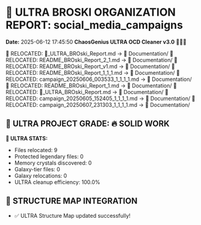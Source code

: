 # 🌌 ULTRA BROSKI ORGANIZATION REPORT: social_media_campaigns
**Date:** 2025-06-12 17:45:50
**ChaosGenius ULTRA OCD Cleaner v3.0** 🧠💜🌌

📁 RELOCATED: 🌌_ULTRA_BROski_Report.md → 📝 Documentation/
📁 RELOCATED: README_BROski_Report_2_1.md → 📝 Documentation/
📁 RELOCATED: README_BROski_Report_v1.md → 📝 Documentation/
📁 RELOCATED: README_BROski_Report_1_1_1.md → 📝 Documentation/
📁 RELOCATED: campaign_20250606_003533_1_1_1_1.md → 📝 Documentation/
📁 RELOCATED: README_BROski_Report_1.md → 📝 Documentation/
📁 RELOCATED: 🌌_ULTRA_BROski_Report.md → 📝 Documentation/
📁 RELOCATED: campaign_20250605_152405_1_1_1_1.md → 📝 Documentation/
📁 RELOCATED: campaign_20250607_231303_1_1_1_1.md → 📝 Documentation/

## 🌌 ULTRA PROJECT GRADE: 🔥 SOLID WORK
**🧠 ULTRA STATS:**
- Files relocated: 9
- Protected legendary files: 0
- Memory crystals discovered: 0
- Galaxy-tier files: 0
- Galaxy relocations: 0
- ULTRA cleanup efficiency: 100.0%

## 🔄 STRUCTURE MAP INTEGRATION
- ✅ ULTRA Structure Map updated successfully!